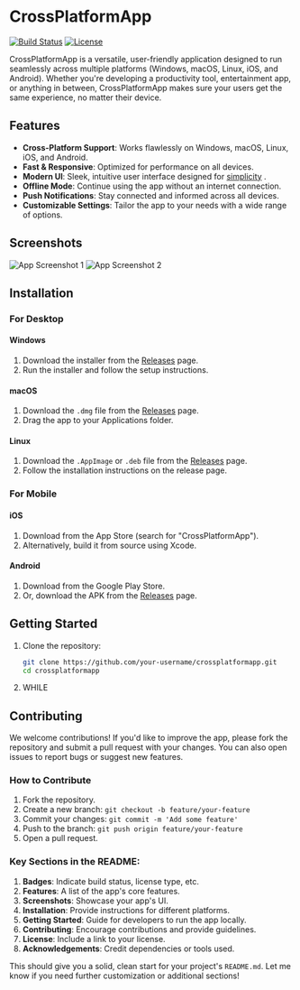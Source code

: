 # CrossPlatformApp

[![Build Status](https://img.shields.io/travis/your-username/crossplatformapp.svg)](https://travis-ci.org/your-username/crossplatformapp)
[![License](https://img.shields.io/github/license/your-username/crossplatformapp.svg)](LICENSE)

CrossPlatformApp is a versatile, user-friendly application designed to run seamlessly across multiple platforms (Windows, macOS, Linux, iOS, and Android). Whether you're developing a productivity tool, entertainment app, or anything in between, CrossPlatformApp makes sure your users get the same experience, no matter their device.

## Features

- **Cross-Platform Support**: Works flawlessly on Windows, macOS, Linux, iOS, and Android.
- **Fast & Responsive**: Optimized for performance on all devices.
- **Modern UI**: Sleek, intuitive user interface designed for [simplicity](https://www[dot]example[dot]com)
.
- **Offline Mode**: Continue using the app without an internet connection.
- **Push Notifications**: Stay connected and informed across all devices.
- **Customizable Settings**: Tailor the app to your needs with a wide range of options.

## Screenshots

![App Screenshot 1](./assets/screenshot1.png)
![App Screenshot 2](./assets/screenshot2.png)

## Installation

### For Desktop

#### Windows
1. Download the installer from the [Releases](https://github.com/your-username/crossplatformapp/releases) page.
2. Run the installer and follow the setup instructions.

#### macOS
1. Download the `.dmg` file from the [Releases](https://github.com/your-username/crossplatformapp/releases) page.
2. Drag the app to your Applications folder.

#### Linux
1. Download the `.AppImage` or `.deb` file from the [Releases](https://github.com/your-username/crossplatformapp/releases) page.
2. Follow the installation instructions on the release page.

### For Mobile

#### iOS
1. Download from the App Store (search for "CrossPlatformApp").
2. Alternatively, build it from source using Xcode.

#### Android
1. Download from the Google Play Store.
2. Or, download the APK from the [Releases](https://github.com/your-username/crossplatformapp/releases) page.

## Getting Started

1. Clone the repository:
   ```bash
   git clone https://github.com/your-username/crossplatformapp.git
   cd crossplatformapp
2. WHILE



## Contributing

We welcome contributions! If you'd like to improve the app, please fork the repository and submit a pull request with your changes. You can also open issues to report bugs or suggest new features.

### How to Contribute
1. Fork the repository.
2. Create a new branch: `git checkout -b feature/your-feature`
3. Commit your changes: `git commit -m 'Add some feature'`
4. Push to the branch: `git push origin feature/your-feature`
5. Open a pull request.

### Key Sections in the README:
1. **Badges**: Indicate build status, license type, etc.
2. **Features**: A list of the app's core features.
3. **Screenshots**: Showcase your app's UI.
4. **Installation**: Provide instructions for different platforms.
5. **Getting Started**: Guide for developers to run the app locally.
6. **Contributing**: Encourage contributions and provide guidelines.
7. **License**: Include a link to your license.
8. **Acknowledgements**: Credit dependencies or tools used.

This should give you a solid, clean start for your project's `README.md`. Let me know if you need further customization or additional sections!
